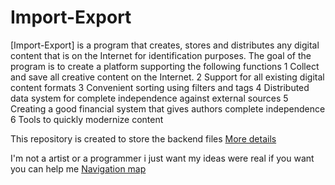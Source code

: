 # Import-Export

[Import-Export] is a program that creates, stores and distributes any digital content that is on the Internet for identification purposes.
The goal of the program is to create a platform supporting the following functions
1 Collect and save all creative content on the Internet.
2 Support for all existing digital content formats
3 Convenient sorting using filters and tags
4 Distributed data system for complete independence against external sources
5 Creating a good financial system that gives authors complete independence
6 Tools to quickly modernize content

This repository is created to store the backend files
[More details](https://github.com/libarty/ine_base)

I'm not a  artist or a programmer
i just want my ideas were real
if you want you can help me
[Navigation map](https://github.com/libarty/ine_base/en/System/Navigation_map)








